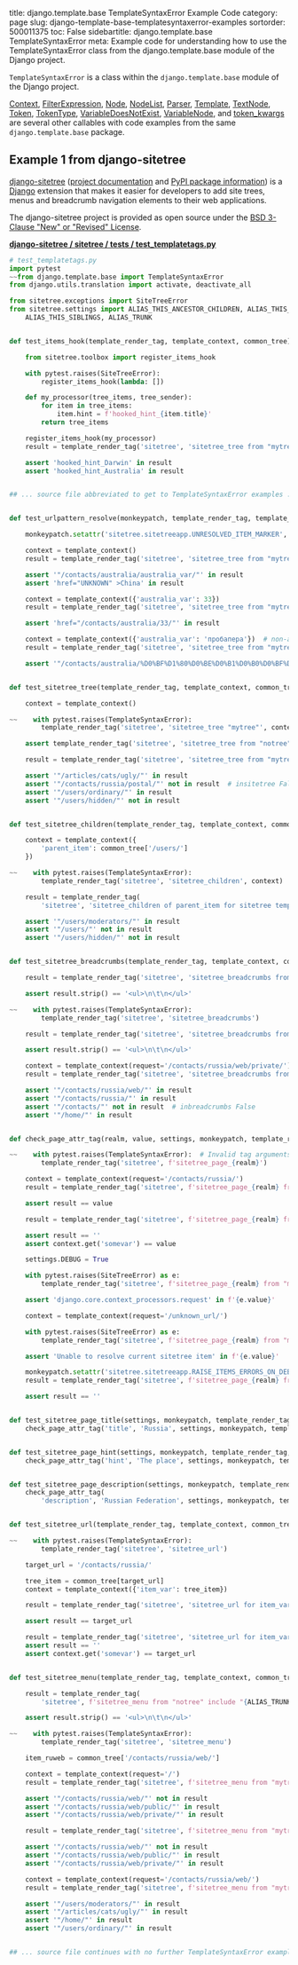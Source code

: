 title: django.template.base TemplateSyntaxError Example Code
category: page
slug: django-template-base-templatesyntaxerror-examples
sortorder: 500011375
toc: False
sidebartitle: django.template.base TemplateSyntaxError
meta: Example code for understanding how to use the TemplateSyntaxError class from the django.template.base module of the Django project.


`TemplateSyntaxError` is a class within the `django.template.base` module of the Django project.

<a href="/django-template-base-context-examples.html">Context</a>,
<a href="/django-template-base-filterexpression-examples.html">FilterExpression</a>,
<a href="/django-template-base-node-examples.html">Node</a>,
<a href="/django-template-base-nodelist-examples.html">NodeList</a>,
<a href="/django-template-base-parser-examples.html">Parser</a>,
<a href="/django-template-base-template-examples.html">Template</a>,
<a href="/django-template-base-textnode-examples.html">TextNode</a>,
<a href="/django-template-base-token-examples.html">Token</a>,
<a href="/django-template-base-tokentype-examples.html">TokenType</a>,
<a href="/django-template-base-variabledoesnotexist-examples.html">VariableDoesNotExist</a>,
<a href="/django-template-base-variablenode-examples.html">VariableNode</a>,
and <a href="/django-template-base-token-kwargs-examples.html">token_kwargs</a>
are several other callables with code examples from the same `django.template.base` package.

## Example 1 from django-sitetree
[django-sitetree](https://github.com/idlesign/django-sitetree)
([project documentation](https://django-sitetree.readthedocs.io/en/latest/)
and
[PyPI package information](https://pypi.org/project/django-sitetree/))
is a [Django](/django.html) extension that makes it easier for
developers to add site trees, menus and breadcrumb navigation elements
to their web applications.

The django-sitetree project is provided as open source under the
[BSD 3-Clause "New" or "Revised" License](https://github.com/idlesign/django-sitetree/blob/master/LICENSE).

[**django-sitetree / sitetree / tests / test_templatetags.py**](https://github.com/idlesign/django-sitetree/blob/master/sitetree/tests/test_templatetags.py)

```python
# test_templatetags.py
import pytest
~~from django.template.base import TemplateSyntaxError
from django.utils.translation import activate, deactivate_all

from sitetree.exceptions import SiteTreeError
from sitetree.settings import ALIAS_THIS_ANCESTOR_CHILDREN, ALIAS_THIS_CHILDREN, ALIAS_THIS_PARENT_SIBLINGS, \
    ALIAS_THIS_SIBLINGS, ALIAS_TRUNK


def test_items_hook(template_render_tag, template_context, common_tree):

    from sitetree.toolbox import register_items_hook

    with pytest.raises(SiteTreeError):
        register_items_hook(lambda: [])

    def my_processor(tree_items, tree_sender):
        for item in tree_items:
            item.hint = f'hooked_hint_{item.title}'
        return tree_items

    register_items_hook(my_processor)
    result = template_render_tag('sitetree', 'sitetree_tree from "mytree"', template_context())

    assert 'hooked_hint_Darwin' in result
    assert 'hooked_hint_Australia' in result


## ... source file abbreviated to get to TemplateSyntaxError examples ...


def test_urlpattern_resolve(monkeypatch, template_render_tag, template_context, common_tree):

    monkeypatch.setattr('sitetree.sitetreeapp.UNRESOLVED_ITEM_MARKER', 'UNKNOWN')

    context = template_context()
    result = template_render_tag('sitetree', 'sitetree_tree from "mytree"', context)

    assert '"/contacts/australia/australia_var/"' in result
    assert 'href="UNKNOWN" >China' in result

    context = template_context({'australia_var': 33})
    result = template_render_tag('sitetree', 'sitetree_tree from "mytree"', context)

    assert 'href="/contacts/australia/33/"' in result

    context = template_context({'australia_var': 'пробапера'})  # non-ascii
    result = template_render_tag('sitetree', 'sitetree_tree from "mytree"', context)

    assert '"/contacts/australia/%D0%BF%D1%80%D0%BE%D0%B1%D0%B0%D0%BF%D0%B5%D1%80%D0%B0/"' in result


def test_sitetree_tree(template_render_tag, template_context, common_tree):

    context = template_context()

~~    with pytest.raises(TemplateSyntaxError):
        template_render_tag('sitetree', 'sitetree_tree "mytree"', context)

    assert template_render_tag('sitetree', 'sitetree_tree from "notree"', context) == '\n'

    result = template_render_tag('sitetree', 'sitetree_tree from "mytree"', context)

    assert '"/articles/cats/ugly/"' in result
    assert '"/contacts/russia/postal/"' not in result  # insitetree False
    assert '"/users/ordinary/"' in result
    assert '"/users/hidden/"' not in result


def test_sitetree_children(template_render_tag, template_context, common_tree):

    context = template_context({
        'parent_item': common_tree['/users/']
    })

~~    with pytest.raises(TemplateSyntaxError):
        template_render_tag('sitetree', 'sitetree_children', context)

    result = template_render_tag(
        'sitetree', 'sitetree_children of parent_item for sitetree template "sitetree/tree.html"', context)

    assert '"/users/moderators/"' in result
    assert '"/users/"' not in result
    assert '"/users/hidden/"' not in result


def test_sitetree_breadcrumbs(template_render_tag, template_context, common_tree):

    result = template_render_tag('sitetree', 'sitetree_breadcrumbs from "notree"', template_context())  # non-existing tree

    assert result.strip() == '<ul>\n\t\n</ul>'

~~    with pytest.raises(TemplateSyntaxError):
        template_render_tag('sitetree', 'sitetree_breadcrumbs')

    result = template_render_tag('sitetree', 'sitetree_breadcrumbs from "mytree"', template_context())

    assert result.strip() == '<ul>\n\t\n</ul>'

    context = template_context(request='/contacts/russia/web/private/')
    result = template_render_tag('sitetree', 'sitetree_breadcrumbs from "mytree"', context)

    assert '"/contacts/russia/web/"' in result
    assert '"/contacts/russia/"' in result
    assert '"/contacts/"' not in result  # inbreadcrumbs False
    assert '"/home/"' in result


def check_page_attr_tag(realm, value, settings, monkeypatch, template_render_tag, template_context):

~~    with pytest.raises(TemplateSyntaxError):  # Invalid tag arguments.
        template_render_tag('sitetree', f'sitetree_page_{realm}')

    context = template_context(request='/contacts/russia/')
    result = template_render_tag('sitetree', f'sitetree_page_{realm} from "mytree"', context)

    assert result == value

    result = template_render_tag('sitetree', f'sitetree_page_{realm} from "mytree" as somevar', context)

    assert result == ''
    assert context.get('somevar') == value

    settings.DEBUG = True

    with pytest.raises(SiteTreeError) as e:
        template_render_tag('sitetree', f'sitetree_page_{realm} from "mytree"')

    assert 'django.core.context_processors.request' in f'{e.value}'

    context = template_context(request='/unknown_url/')

    with pytest.raises(SiteTreeError) as e:
        template_render_tag('sitetree', f'sitetree_page_{realm} from "mytree"', context)

    assert 'Unable to resolve current sitetree item' in f'{e.value}'

    monkeypatch.setattr('sitetree.sitetreeapp.RAISE_ITEMS_ERRORS_ON_DEBUG', False)
    result = template_render_tag('sitetree', f'sitetree_page_{realm} from "mytree"', context)

    assert result == ''


def test_sitetree_page_title(settings, monkeypatch, template_render_tag, template_context, common_tree):
    check_page_attr_tag('title', 'Russia', settings, monkeypatch, template_render_tag, template_context)


def test_sitetree_page_hint(settings, monkeypatch, template_render_tag, template_context, common_tree):
    check_page_attr_tag('hint', 'The place', settings, monkeypatch, template_render_tag, template_context)


def test_sitetree_page_description(settings, monkeypatch, template_render_tag, template_context, common_tree):
    check_page_attr_tag(
        'description', 'Russian Federation', settings, monkeypatch, template_render_tag, template_context)


def test_sitetree_url(template_render_tag, template_context, common_tree):

~~    with pytest.raises(TemplateSyntaxError):
        template_render_tag('sitetree', 'sitetree_url')

    target_url = '/contacts/russia/'

    tree_item = common_tree[target_url]
    context = template_context({'item_var': tree_item})

    result = template_render_tag('sitetree', 'sitetree_url for item_var', context)

    assert result == target_url

    result = template_render_tag('sitetree', 'sitetree_url for item_var as somevar', context)
    assert result == ''
    assert context.get('somevar') == target_url


def test_sitetree_menu(template_render_tag, template_context, common_tree):

    result = template_render_tag(
        'sitetree', f'sitetree_menu from "notree" include "{ALIAS_TRUNK}"', template_context())  # non-existing tree

    assert result.strip() == '<ul>\n\t\n</ul>'

~~    with pytest.raises(TemplateSyntaxError):
        template_render_tag('sitetree', 'sitetree_menu')

    item_ruweb = common_tree['/contacts/russia/web/']

    context = template_context(request='/')
    result = template_render_tag('sitetree', f'sitetree_menu from "mytree" include "{item_ruweb.alias}"', context)

    assert '"/contacts/russia/web/"' not in result
    assert '"/contacts/russia/web/public/"' in result
    assert '"/contacts/russia/web/private/"' in result

    result = template_render_tag('sitetree', f'sitetree_menu from "mytree" include "{item_ruweb.id}"', context)

    assert '"/contacts/russia/web/"' not in result
    assert '"/contacts/russia/web/public/"' in result
    assert '"/contacts/russia/web/private/"' in result

    context = template_context(request='/contacts/russia/web/')
    result = template_render_tag('sitetree', f'sitetree_menu from "mytree" include "{ALIAS_TRUNK}"', context)

    assert '"/users/moderators/"' in result
    assert '"/articles/cats/ugly/"' in result
    assert '"/home/"' in result
    assert '"/users/ordinary/"' in result


## ... source file continues with no further TemplateSyntaxError examples...

```

